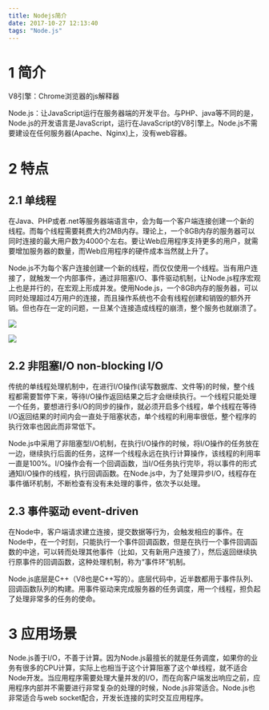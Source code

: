 ```yaml
---
title: Nodejs简介
date: 2017-10-27 12:13:40
tags: "Node.js"
---
```

# 1 简介
  V8引擎：Chrome浏览器的js解释器
  
  Node.js：让JavaScript运行在服务器端的开发平台。与PHP、java等不同的是，Node.js的开发语言是JavaScript，运行在JavaScript的V8引擎上。Node.js不需要建设在任何服务器(Apache、Nginx)上，没有web容器。

# 2 特点
## 2.1 单线程

  在Java、PHP或者.net等服务器端语言中，会为每一个客户端连接创建一个新的线程。而每个线程需要耗费大约2MB内存。理论上，一个8GB内存的服务器可以同时连接的最大用户数为4000个左右。要让Web应用程序支持更多的用户，就需要增加服务器的数量，而Web应用程序的硬件成本当然就上升了。
  Node.js不为每个客户连接创建一个新的线程，而仅仅使用一个线程。当有用户连接了，就触发一个内部事件，通过非阻塞I/O、事件驱动机制，让Node.js程序宏观上也是并行的，在宏观上形成并发。使用Node.js，一个8GB内存的服务器，可以同时处理超过4万用户的连接，而且操作系统也不会有线程创建和销毁的额外开销。但也存在一定的问题，一旦某个连接造成线程的崩溃，整个服务也就崩溃了。

![](https://sfault-image.b0.upaiyun.com/528/256/528256591-578cd40ec0405)

![](https://sfault-image.b0.upaiyun.com/247/006/2470064245-578cd8e2b5a3e)

## 2.2 非阻塞I/O non-blocking I/O

  传统的单线程处理机制中，在进行I/O操作(读写数据库、文件等)的时候，整个线程都需要暂停下来，等待I/O操作返回结果之后才会继续执行。一个线程只能处理一个任务，要想进行多I/O的同步的操作，就必须开启多个线程，单个线程在等待I/O返回结果的时间内会一直处于阻塞状态，单个线程的利用率很低，整个程序的执行效率也因此而非常低下。
  
  Node.js中采用了非阻塞型I/O机制，在执行I/O操作的时候，将I/O操作的任务放在一边，继续执行后面的任务，这样一个线程永远在执行计算操作，该线程的利用率一直是100%。I/O操作会有一个回调函数，当I/O任务执行完毕，将以事件的形式通知I/O操作的线程，执行回调函数。在Node.js中，为了处理异步I/O，线程存在事件循环机制，不断检查有没有未处理的事件，依次予以处理。
  
## 2.3 事件驱动 event-driven
 
  在Node中，客户端请求建立连接，提交数据等行为，会触发相应的事件。在Node中，在一个时刻，只能执行一个事件回调函数，但是在执行一个事件回调函数的中途，可以转而处理其他事件（比如，又有新用户连接了），然后返回继续执行原事件的回调函数，这种处理机制，称为“事件环”机制。  
  Node.js底层是C++（V8也是C++写的）。底层代码中，近半数都用于事件队列、回调函数队列的构建。用事件驱动来完成服务器的任务调度，用一个线程，担负起了处理非常多的任务的使命。
  
# 3 应用场景
Node.js善于I/O，不善于计算。因为Node.js最擅长的就是任务调度，如果你的业务有很多的CPU计算，实际上也相当于这个计算阻塞了这个单线程，就不适合Node开发。当应用程序需要处理大量并发的I/O，而在向客户端发出响应之前，应用程序内部并不需要进行非常复杂的处理的时候，Node.js非常适合。Node.js也非常适合与web socket配合，开发长连接的实时交互应用程序。
